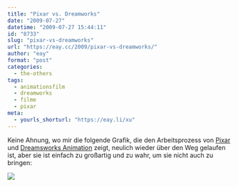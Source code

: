 ```yaml
---
title: "Pixar vs. Dreamworks"
date: "2009-07-27"
datetime: "2009-07-27 15:44:11"
id: "8733"
slug: "pixar-vs-dreamworks"
url: "https://eay.cc/2009/pixar-vs-dreamworks/"
author: "eay"
format: "post"
categories:
  - the-others
tags:
  - animationsfilm
  - dreamworks
  - filme
  - pixar
meta:
  - yourls_shorturl: "https://eay.li/xu"
---
```


Keine Ahnung, wo mir die folgende Grafik, die den Arbeitsprozess von [Pixar](http://en.wikipedia.org/wiki/Pixar) und [Dreamsworks Animation](http://en.wikipedia.org/wiki/DreamWorks_Animation) zeigt, neulich wieder über den Weg gelaufen ist, aber sie ist einfach zu großartig und zu wahr, um sie nicht auch zu bringen:

![](https://eay.cc/uploads/2009/dreamworksface.gif)
